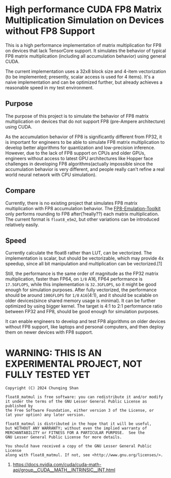 # High performance CUDA FP8 Matrix Multiplication Simulation on Devices without FP8 Support

This is a high performance implementation of matrix multiplication for FP8 on devices that lack
TensorCore support. It simulates the behavior of typical FP8 matrix multiplication (including all accumulation behavior)
using general CUDA.

The current implementation uses a 32x8 block size and 4-item vectorization (to be implemented; presently, scalar
access is used for 4 items). It's a naive implementation and can be optimized further, but already achieves a reasonable
speed in my test environment.


## Purpose

The purpose of this project is to simulate the behavior of FP8 matrix multiplication on devices that do not support FP8
(pre-Ampere architecture) using CUDA.

As the accumulation behavior of FP8 is significantly different from FP32, it is important for engineers to be able to simulate FP8 matrix
multiplication to develop better algorithms for quantization and low-precision inference. However, due to the lack
of FP8 support on CPUs and older GPUs, engineers without access to latest GPU architectures
like Hopper face challenges in developing FP8 algorithms(actually impossible since the accumulation behavior is very
different, and people really can't refine a real world neural network with CPU simulation).

## Compare

Currently, there is no existing project that simulates FP8 matrix multiplication with FP8 accumulation behavior. 
The [FP8-Emulation-Toolkit](https://github.com/IntelLabs/FP8-Emulation-Toolkit) only performs rounding to FP8 after(?really??)
each matrix multiplication. The current format is `float8_e5m2`, but other variations can be introduced relatively easily.

## Speed

Currently calculate the float8 rather than LUT, can be vectorized. The implementation is scalar, but should be
vectorizable, which may provide 4x speedup, since all bit manipulation and multiplication can be vectorized.[1]

Still, the performance is the same order of magnitude as the FP32 matrix multiplication, faster than FP64,
on `1/8` A16, FP64 performance is `17.5GFLOPS`, while this implementation is `32.3GFLOPS`, so it might be good
enough for simulation purposes. After fully vectorized, the performance should be around `100GFLOPS` for `1/8` `A16`(4:1),
and it should be scalable on older devices(since shared memory usage is minimal). It can be further optimized by
using bigger kernel. The target is 4:1 to 2:1 performance ratio between FP32 and FP8, should be good enough for
simulation purposes.

It can enable engineers to develop and test FP8 algorithms on older devices without FP8 support, like laptops and
personal computers, and then deploy them on newer devices with FP8 support.

# WARNING: THIS IS AN EXPERIMENTAL PROJECT, NOT FULLY TESTED YET

```
Copyright (C) 2024 Chunqing Shan

float8_matmul is free software: you can redistribute it and/or modify
it under the terms of the GNU Lesser General Public License as published by
the Free Software Foundation, either version 3 of the License, or
(at your option) any later version.

float8_matmul is distributed in the hope that it will be useful,
but WITHOUT ANY WARRANTY; without even the implied warranty of
MERCHANTABILITY or FITNESS FOR A PARTICULAR PURPOSE.  See the
GNU Lesser General Public License for more details.

You should have received a copy of the GNU Lesser General Public License
along with float8_matmul. If not, see <http://www.gnu.org/licenses/>.
```

1. https://docs.nvidia.com/cuda/cuda-math-api/group__CUDA__MATH__INTRINSIC__INT.html